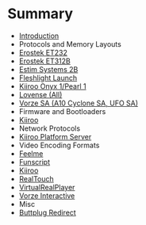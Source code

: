 # Summary

* [Introduction](README.md)
* Protocols and Memory Layouts
 * [Erostek ET232](hardware/erostek-et232.md)
 * [Erostek ET312B](hardware/erostek-et312b.md)
 * [Estim Systems 2B](hardware/estim-systems-2b.md)
 * [Fleshlight Launch](hardware/fleshlight-launch.md)
 * [Kiiroo Onyx 1/Pearl 1](hardware/kiiroo-onyx-pearl-one.md)
 * [Lovense (All)](hardware/lovense.md)
 * [Vorze SA (A10 Cyclone SA, UFO SA)](hardware/vorze-sa.md)
* Firmware and Bootloaders
 * [Kiiroo](firmware/kiiroo.md)
* Network Protocols
 * [Kiiroo Platform Server](network/kiiroo-platform-server.md)
* Video Encoding Formats
 * [Feelme](video-encoding-formats/feelme.md)
 * [Funscript](video-encoding-formats/funscript.md)
 * [Kiiroo](video-encoding-formats/kiiroo.md)
 * [RealTouch](video-encoding-formats/realtouch.md)
 * [VirtualRealPlayer](video-encoding-formats/virtualrealplayer.md)
 * [Vorze Interactive](video-encoding-formats/vorze-interactive.md)
* Misc
 * [Buttplug Redirect](misc/buttplug-redirect.md)
